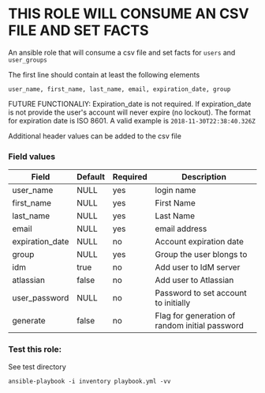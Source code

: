 # THIS ROLE WILL CONSUME AN CSV FILE AND SET FACTS

An ansible role that will consume a csv file and set facts for `users` and `user_groups`

The first line should contain at least the following elements
```
user_name, first_name, last_name, email, expiration_date, group
```

FUTURE FUNCTIONALIY: Expiration_date is not required. If expiration_date is not provide the user's account will never expire (no lockout). The format for expiration date is ISO 8601. A valid example is ```2018-11-30T22:38:40.326Z```

Additional header values can be added to the csv file

### Field values

| Field | Default | Required | Description |
| ------------- | ------------- | ------------- |------------- |
| user_name| NULL | yes | login name |
| first_name  | NULL | yes | First Name |
| last_name | NULL | yes | Last Name |
| email | NULL | yes | email address |
| expiration_date | NULL | no | Account expiration date |
| group | NULL | yes | Group the user blongs to |
| idm | true | no | Add user to IdM server |
| atlassian | false | no | Add user to Atlassian |
| user_password | NULL | no | Password to set account to initially |
| generate | false | no | Flag for generation of random initial password |


### Test this role:
See test directory

`ansible-playbook -i inventory playbook.yml -vv`
